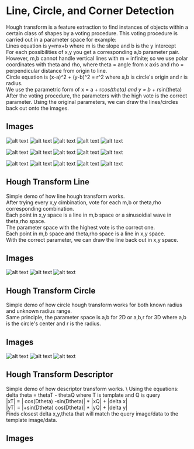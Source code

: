 # Line, Circle, and Corner Detection
Hough transform is a feature extraction to find instances of objects within a certain class of shapes by a voting procedure.
This voting procedure is carried out in a parameter space for example:\
Lines equation is y=mx+b where m is the slope and b is the y intercept\
For each possibilities of x,y you get a corresponding a,b parameter pair.
However, m,b cannot handle vertical lines with m = infinite; so we use polar coordinates with theta and rho, where theta = angle from x axis and rho = perpendicular distance from origin to line.\
Circle equation is (x-a)^2 + (y-b)^2 = r^2 where a,b is circle's origin and r is radius.\
We use the parametric form of x = a + r*cos(theta) and y = b + r*sin(theta)
After the voting procedure, the parameters with the high vote is the correct parameter.
Using the original parameters, we can draw the lines/circles back out onto the images.

## Images
![alt text](img1orig.jpg)
![alt text](img1edge.jpg)
![alt text](img1accu.jpg)
![alt text](img1hough.jpg)
![alt text](img1final.jpg)

![alt text](img2orig.jpg)
![alt text](img2edge.jpg)
![alt text](img2accu.jpg)
![alt text](img2hough.jpg)
![alt text](img2final.jpg)

![alt text](img3orig.jpg)
![alt text](img3edge.jpg)
![alt text](img3accu.jpg)
![alt text](img3hough.jpg)
![alt text](img3final.jpg)

## Hough Transform Line
Simple demo of how line hough transform works.\
After trying every x,y cimbination, vote for each m,b or theta,rho corresponding combination.\
Each point in x,y space is a line in m,b space or a sinusoidial wave in theta,rho space.\
The parameter space with the highest vote is the correct one.\
Each point in m,b space and theta,rho space is a line in x,y space.\
With the correct parameter, we can draw the line back out in x,y space.

## Images
![alt text](lineorig.jpg)
![alt text](lineaccu.jpg)
![alt text](linehough.jpg)

## Hough Transform Circle
Simple demo of how circle hough transform works for both known radius and unknown radius range.\
Same principle, the parameter space is a,b for 2D or a,b,r for 3D where a,b is the circle's center and r is the radius.

## Images
![alt text](circleorig.jpg)
![alt text](circleaccu.jpg)
![alt text](circlehough.jpg)

## Hough Transform Descriptor
Simple demo of how descriptor transform works. \ 
Using the equations: \
delta theta = thetaT - thetaQ where T is template and Q is query \
|xT| = | cos(Dtheta) -sin(Dtheta)| * |xQ| + |delta x| \
|yT| = |+sin(Dtheta)  cos(Dtheta)| * |yQ| + |delta y| \
Finds closest delta x,y,theta that will match the query image/data to the template image/data.

## Images
